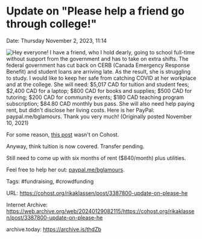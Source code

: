 # Update on "Please help a friend go through college!"

Date: Thursday November 2, 2023, 11:14

![Hey everyone! I have a friend, who I hold dearly, going to school full-time without support from the government and has to take on extra shifts. The federal government has cut back on CERB (Canada Emergency Response Benefit) and student loans are arriving late. As the result, she is struggling to study. I would like to keep her safe from catching COVID at her workplace and at the college. She will need: $5,017 CAD for tuition and student fees; $2,400 CAD for a laptop; $800 CAD for books and supplies; $500 CAD for tutoring; $200 CAD for community events; $180 CAD teaching program subscription; $84.80 CAD monthly bus pass. She will also need help paying rent, but didn't disclose her living costs. Here is her PayPal: paypal.me/bglamours. Thank you very much! (Originally posted November 10, 2021)](https://raw.githubusercontent.com/rikaklassen/Cohost/main/pictures/billscover.webp)

For some reason, [this post](https://www.buymeacoffee.com/rikaklassen/please-help-friend-go-school) wasn't on Cohost.

Anyway, think tuition is now covered. Transfer pending.

Still need to come up with six months of rent ($840/month) plus utilities.

Feel free to help her out: [paypal.me/bglamours](https://www.paypal.me/bglamours).

Tags: #fundraising, #crowdfunding

URL: https://cohost.org/rikaklassen/post/3387800-update-on-please-he

Internet Archive: https://web.archive.org/web/20240129082115/https://cohost.org/rikaklassen/post/3387800-update-on-please-he

archive.today: https://archive.is/thdZb
